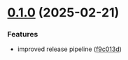 # [0.1.0](https://github.com/invenira/schemas/compare/v0.0.4...v0.1.0) (2025-02-21)


### Features

* improved release pipeline ([f9c013d](https://github.com/invenira/schemas/commit/f9c013d7d9ea063d6d51b610071efb618a5f8372))

